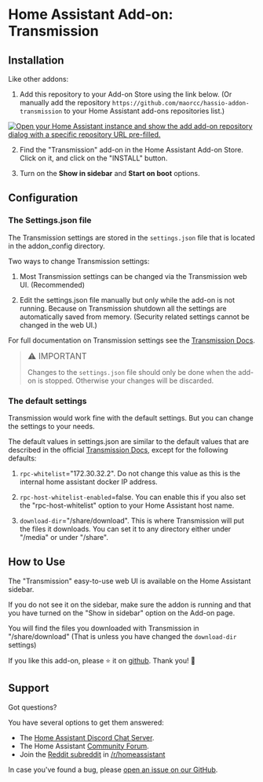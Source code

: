 # Home Assistant Add-on: Transmission

## Installation

Like other addons:

1. Add this repository to your Add-on Store using the link below. (Or manually add the repository `https://github.com/maorcc/hassio-addon-transmission` to your Home Assistant add-ons repositories list.)

[![Open your Home Assistant instance and show the add add-on repository dialog with a specific repository URL pre-filled.](https://my.home-assistant.io/badges/supervisor_add_addon_repository.svg)](https://my.home-assistant.io/redirect/supervisor_add_addon_repository/?repository_url=https%3A%2F%2Fgithub.com%2Fmaorcc%2Fhassio-addon-transmission)

2. Find the "Transmission" add-on in the Home Assistant Add-on Store. Click on it, and click on the "INSTALL" button.

3. Turn on the **Show in sidebar** and **Start on boot** options.


## Configuration

### The Settings.json file

The Transmission settings are stored in the `settings.json` file that is located in the addon_config directory.

Two ways to change Transmission settings:

1. Most Transmission settings can be changed via the Transmission web UI. (Recommended)

2. Edit the settings.json file manually but only while the add-on is not running. Because on Transmission shutdown all the settings are automatically saved from memory.  (Security related settings cannot be changed in the web UI.) 

For full documentation on Transmission settings see the [Transmission Docs].

> <big>⚠️ IMPORTANT</big>
>
> Changes to the `settings.json` file should only be done when the add-on is stopped.  Otherwise your changes will be discarded.

### The default settings

Transmission would work fine with the default settings. But you can change the settings to your needs.

The default values in settings.json are similar to the default values that are described in the official [Transmission Docs], except for the following defaults:

1. `rpc-whitelist`="172.30.32.2". Do not change this value as this is the internal home assistant docker IP address.

2. `rpc-host-whitelist-enabled`=false. You can enable this if you also set the "rpc-host-whitelist" option to your Home Assistant host name.

3. `download-dir`="/share/download". This is where Transmission will put the files it downloads.  You can set it to any directory either under "/media" or under "/share".


## How to Use

The "Transmission" easy-to-use web UI is available on the Home Assistant sidebar.

If you do not see it on the sidebar, make sure the addon is running and that you have turned on the "Show in sidebar" option on the Add-on page.

You will find the files you downloaded with Transmission in "/share/download" (That is unless you have changed the `download-dir` settings) 

If you like this add-on, please ⭐ it on [github](https://github.com/maorcc/hassio-addon-transmission). Thank you! 🙏


## Support

Got questions?

You have several options to get them answered:

- The [Home Assistant Discord Chat Server][discord].
- The Home Assistant [Community Forum][forum].
- Join the [Reddit subreddit][reddit] in [/r/homeassistant][reddit]

In case you've found a bug, please [open an issue on our GitHub][issue].

[discord]: https://discord.gg/9H9uwXXEhJ
[forum]: https://community.home-assistant.io
[issue]: https://github.com/maorcc/hassio-addon-transmission/issues
[reddit]: https://reddit.com/r/homeassistant
[repository]: https://github.com/maorcc/hassio-addon-transmission
[Transmission Docs]: https://github.com/transmission/transmission/blob/main/docs/Editing-Configuration-Files.md#options